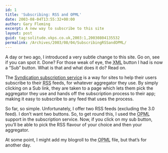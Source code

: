 ```yaml
---
id: 1
title: 'Subscribing: RSS and OPML'
date: 2003-08-04T13:55:32+00:00
author: Gary Fleming
excerpt: A new way to subscribe to this site
layout: post
guid: tag:solitude.vkps.co.uk,2003:1,20030804135532
permalink: /Archives/2003/08/04/SubscribingRSSandOPML/
---
```

A day or two ago, I introduced a very subtle change to this site. Go on, see if you can spot it. Done? For those weak of eye, the <acronym title="eXtensible Markup Language">XML</acronym> button I had is now a &#8220;Sub&#8221; button. What is that and what does it do? Read on.

The [Syndication subscription service](http://xml.mfd-consult.dk/syn-sub/) is a way for sites to help their users subscribe to their <acronym title="Rich Site Summary">RSS</acronym> feeds, for whatever aggregator they use. By simply clicking on a Sub link, they are taken to a page which lets them pick the aggregator they use and hands off the subscription process to their app; making it easy to subscribe to any feed that uses the process.

So far, so simple. Unfortunately, I offer two RSS feeds (excluding the 3.0 feed). I don&#8217;t want two buttons. So, to get round this, I used the <acronym title="Outline Processor Markup Language">OPML</acronym> support in the subscription service. Now, if you click on my sub button, you&#8217;ll be able to pick the RSS flavour of your choice and then your aggregator.

At some point, I might add my blogroll to the <acronym title="Outline Processor Markup Language">OPML</acronym> file, but that&#8217;s for another day.
